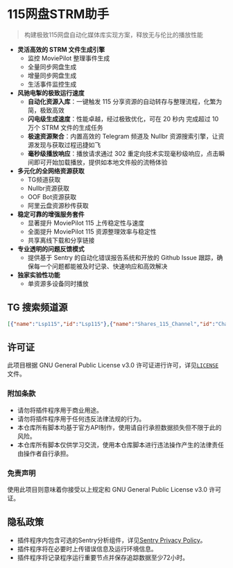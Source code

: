 # 115网盘STRM助手

> 构建极致115网盘自动化媒体库实现方案，释放无与伦比的播放性能

- **灵活高效的 STRM 文件生成引擎**
  - 监控 MoviePilot 整理事件生成
  - 全量同步网盘生成
  - 增量同步网盘生成
  - 生活事件监控生成
- **风驰电掣的极致运行速度**
  - **自动化资源入库**：一键触发 115 分享资源的自动转存与整理流程，化繁为简，极致高效
  - **闪电级生成速度**：性能卓越，经过极致优化，可在 20 秒内 完成超过 10 万个 STRM 文件的生成任务
  - **极速资源聚合**：内置高效的 Telegram 频道及 Nullbr 资源搜索引擎，让资源发现与获取过程迅捷如飞
  - **毫秒级播放响应**：播放请求通过 302 重定向技术实现毫秒级响应，点击瞬间即可开始加载播放，提供如本地文件般的流畅体验
- **多元化的全网络资源获取**
  - TG频道获取
  - Nullbr资源获取
  - OOF Bot资源获取
  - 阿里云盘资源秒传获取
- **稳定可靠的增强服务套件**
  - 显著提升 MoviePilot 115 上传稳定性与速度
  - 全面提升 MoviePilot 115 资源整理效率与稳定性
  - 共享离线下载和分享链接
- **专业透明的问题反馈模式**
  - 提供基于 Sentry 的自动化错误报告系统和开放的 Github Issue 跟踪，确保每一个问题都能被及时记录、快速响应和高效解决
- **独家实验性功能**
  - 单资源多设备同时播放

## TG 搜索频道源 

```json
[{"name":"Lsp115","id":"Lsp115"},{"name":"Shares_115_Channel","id":"Channel_Shares_115"}]
```

## 许可证

此项目根据 GNU General Public License v3.0 许可证进行许可，详见[`LICENSE`](https://github.com/DDS-Derek/MoviePilot-Plugins/blob/main/LICENSE) 文件。

### 附加条款

- 请勿将插件程序用于商业用途。
- 请勿将插件程序用于任何违反法律法规的行为。
- 本仓库所有脚本均基于官方API制作，使用请自行承担数据损失但不限于此的风险。
- 本仓库所有脚本仅供学习交流，使用本仓库脚本进行违法操作产生的法律责任由操作者自行承担。

### 免责声明

使用此项目则意味着你接受以上规定和 GNU General Public License v3.0 许可证。

## 隐私政策

- 插件程序内包含可选的Sentry分析组件，详见[Sentry Privacy Policy](https://sentry.io/privacy/)。
- 插件程序将在必要时上传错误信息及运行环境信息。
- 插件程序将记录程序运行重要节点并保存追踪数据至少72小时。